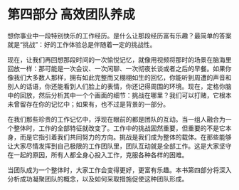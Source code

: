 # 第四部分 高效团队养成

想你事业中一段特别快乐的工作经历。是什么让那段经历富有乐趣？最简单的答案就是“挑战”：好的工作体验总是伴随着一定的挑战性。

现在，让我们再回想那段时间的一次愉悦记忆，就像用视频将那时的场景在脑海里回放一样：那可能是一次会议、一次闲聊、一次彻夜长谈或者之后的早餐。如果你像我们大多数人那样，拥有如此完整而又栩栩如生的回忆，你能听到周遭的声音和别人的话语，你还能看到人们脸上的表情，你还记得周围的环境。现在，定格你脑中的回放，然后分析其中一个个画面的细节：挑战在哪里？我们可以打赌，它根本未曾留存在你的记忆中；如果有，也不过是背景的一部分。

在我们那些珍贵的工作记忆中，浮现在眼前的都是团队的互动。当一组人融合为一个整体时，工作的全部特征就改变了。工作中的挑战固然重要，但重要的不是它本身，而是它指引着我们共同努力的方向。挑战是我们成为整体的载体。在那些能够让大家尽情发挥到自己极限的工作团队里，团队互动就是全部工作。这是大家坚守在一起的原因，所有人都全身心投入工作，克服各种各样的困难。

当团队成为一个整体时，大家工作会变得更好，更富有乐趣。本书第四部分将深入分析成功凝聚团队的概念，以及如何采取措施促使这种团队形成。
